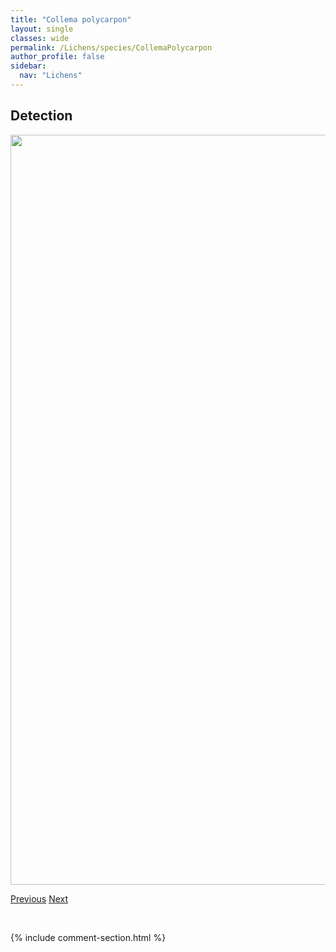 ```yaml
---
title: "Collema polycarpon"
layout: single
classes: wide
permalink: /Lichens/species/CollemaPolycarpon
author_profile: false
sidebar:
  nav: "Lichens"
---
```


<h2>Detection</h2>

<a href="https://drive.google.com/uc?export=view&id=1eItmKKiLLXvGnMAS68AhOWMuTNfMwH9T">
<img src="https://drive.google.com/uc?export=view&id=1eItmKKiLLXvGnMAS68AhOWMuTNfMwH9T" height = "1200" width = "800">
</a>


<a href="/DevelopmentWebsite/Lichens/species/CollemaMultipartitum" class="pagination--pager" title="Collema multipartitum">Previous</a> <a href="/DevelopmentWebsite/Lichens/species/CollemaSubflaccidum" class="pagination--pager" title="Collema subflaccidum">Next</a>

<p>&nbsp;</p>

{% include comment-section.html %}

